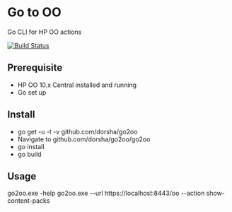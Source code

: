 # Go to OO
Go CLI for HP OO actions

[![Build Status](https://travis-ci.org/dorsha/go2oo.svg)](https://travis-ci.org/dorsha/go2oo)

## Prerequisite
* HP OO 10.x Central installed and running
* Go set up

## Install
* go get -u -t -v github.com/dorsha/go2oo
* Navigate to github.com/dorsha/go2oo/go2oo
* go install
* go build

## Usage
go2oo.exe -help
go2oo.exe --url https://localhost:8443/oo --action show-content-packs
